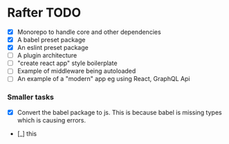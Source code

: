 Rafter TODO
=============
- [x] Monorepo to handle core and other dependencies
- [x] A babel preset package
- [x] An eslint preset package
- [ ] A plugin architecture
- [ ] "create react app" style boilerplate
- [ ] Example of middleware being autoloaded
- [ ] An example of a "modern" app eg using React, GraphQL Api

### Smaller tasks
- [x] Convert the babel package to js. This is because babel is missing types which is causing errors.
- [_] this 
